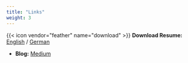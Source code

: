 ```yaml
---
title: "Links"
weight: 3
---
```


{{< icon vendor="feather" name="download" >}} **Download Resume:** [English](files/Resume-EN.pdf) / [German](files/Resume-DE.pdf)
- **Blog:** [Medium](https://wezn.medium.com)